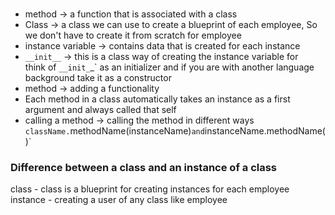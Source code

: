 #

- method -> a function that is associated with a class
- Class -> a class we can use to create a blueprint of each employee, So we don't have to create it from scratch for employee
- instance variable -> contains data that is created for each instance
- `__init__` -> this is a class way of creating the instance variable for 
            <br> think of  `__init_`_` as an initializer and if you are with another language background take it as a constructor
- method -> adding a functionality
- Each method in a class automatically takes an instance as a first argument and always called that self
- calling a method -> calling the method in different ways `className.`methodName(instanceName)` and `instanceName.methodName()`


### Difference between a class and an instance of a class
class - class is a blueprint for creating instances for each employee
instance - creating a user of any class like employee